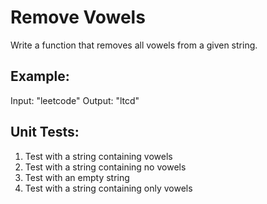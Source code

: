 # Remove Vowels

Write a function that removes all vowels from a given string.

## Example:

Input: "leetcode"
Output: "ltcd"

## Unit Tests:

1. Test with a string containing vowels
2. Test with a string containing no vowels
3. Test with an empty string
4. Test with a string containing only vowels
